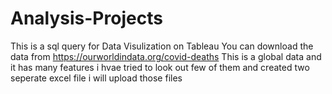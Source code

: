 # Analysis-Projects
This is a sql query for Data Visulization on Tableau 
You can download the data from https://ourworldindata.org/covid-deaths
This is a global data and it has many features 
i hvae tried to look out few of them and created two seperate excel file 
i will upload those files
